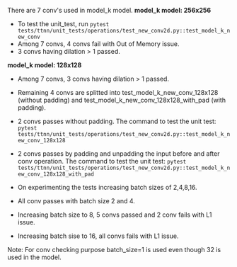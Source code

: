 There are 7 conv's used in model_k model.
**model_k model: 256x256**
- To test the unit_test, run `pytest tests/ttnn/unit_tests/operations/test_new_conv2d.py::test_model_k_new_conv`
- Among 7 convs, 4 convs fail with Out of Memory issue.
- 3 convs having dilation > 1 passed.

**model_k model: 128x128**
- Among 7 convs, 3 convs having dilation > 1 passed.
- Remaining 4 convs are splitted into test_model_k_new_conv_128x128 (without padding) and test_model_k_new_conv_128x128_with_pad (with padding).
- 2 convs passes without padding. The command to test the unit test: `pytest tests/ttnn/unit_tests/operations/test_new_conv2d.py::test_model_k_new_conv_128x128`
- 2 convs passes by padding and unpadding the input before and after conv operation. The command to test the unit test: `pytest tests/ttnn/unit_tests/operations/test_new_conv2d.py::test_model_k_new_conv_128x128_with_pad`

- On experimenting the tests increasing batch sizes of 2,4,8,16.
- All conv passes with batch size 2 and 4.
- Increasing batch size to 8, 5 convs passed and 2 conv fails with L1 issue.
- Increasing batch sise to 16, all convs fails with L1 issue.

Note: For conv checking purpose batch_size=1 is used even though 32 is used in the model.
